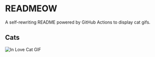 # READMEOW

A self-rewriting README powered by GitHub Actions to display cat gifs.

## Cats

![In Love Cat GIF](https://media3.giphy.com/media/v1.Y2lkPTlhY2QwMmRhc3p0b2V5ZDRwZXA1N2NubmJwd3J5YmtsbHB1ZnRmdXBiZDU3aGFldCZlcD12MV9naWZzX3NlYXJjaCZjdD1n/MDJ9IbxxvDUQM/200.gif)
